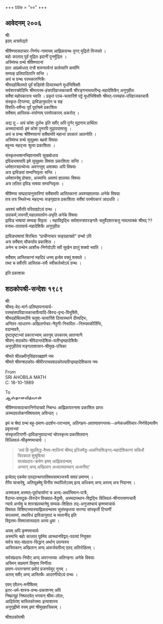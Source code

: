+++
title = "००"
+++

## आवेदनम् २००६
श्रीः  
इदम् अत्रावेद्यते

श्रीवैष्णवसदाचार-निर्णय-नामायम् आह्निकग्रन्थः पुनर् मुद्रितो विजयते ।  
बहोः कालात् पूर्वं मुद्रितः इदानीं पुनर्मुद्रितः ।  
अस्मिंश्च ग्रन्थे श्रीवैष्णवानां  
प्रातः आप्रबोधात् रात्रौ शयनपर्यन्तं कर्तव्यानि कर्माणि  
सम्यक् प्रतिपादितानि सन्ति ।  
अयं च ग्रन्थः परमकारुणिकैः  
श्रीमदहोबिलमठे पूर्वं षड्विंशे दिव्यास्थाने मूर्धाभिषिक्तैः  
सर्वशास्त्रवेदिभिः श्रीमत्परम-हंसपरिव्राजकाचार्यैः श्रीरङ्गनाथयतीन्द्र-महादेशिकैर् अनुगृहीतः  
सर्वेषां महोपकाराय भवति ।
प्रकृतं पञ्च-चत्वारिंशे पट्टे मूर्धाभिषिक्तैः श्रीमत्-परमहंस-परिव्राजकाचार्यैः संस्कृत-टिप्पण्या, द्राविडानुवादेन च सह  
विंशति-वर्षेभ्यः पूर्वं पूर्वाश्रमे प्रकाशितः  
सर्वेषाम् आस्तिक-वर्याणाम् परमोपकारम् अकरोत् ।

अद्य तु - अयं कोशः दुर्लभः इति सर्वैर् अपि पुर्नर् मुद्रणाय प्रार्थिताः  
अस्मदाचार्याः इमं कोशं पुनरपि मुद्रापयामासुः ।  
अयं च ग्रन्थः श्रीवैष्णवानां सर्वेषामपि महान्तं उपकारं आतनोति ।  
अस्मिंश्च ग्रन्थे सुसूक्ष्माः बहवो विषयाः  
बहुभ्यः महद्भ्यः श्रुत्वा प्रकाशिताः ।  

संस्कृतभाषानभिज्ञानामपि सुखबोधाय  
द्रविडभाषयापि इमे सुसूक्ष्माः विषयाः प्रकाशिताः सन्ति ।  
धर्मशास्त्रग्रन्थेभ्यः अवगन्तुम् अशक्याः अपि विषयाः  
अत्र द्राविड्यां सम्यग्विवृताः सन्ति ।  
धर्मशास्त्रेषु प्रोक्ताः, अस्माभिः अवश्यं ज्ञातव्याः विषयाः  
अत्र ललित द्रविड भाषया सम्यग्विवृताः ।

श्रीवैष्णव सम्प्रदायानुसारिणां सर्वेषामपि आस्तिकानां अवश्यज्ञातव्याः अनेके विषयाः  
तत्र तत्र स्थितेभ्यः महद्भ्यः सङ्गृह्यात्र प्रकाशिताः सर्वेषां परमोपकारं आदधति ।

अवश्यं सर्वैरपि परिग्राह्योऽयं ग्रन्थः ।  
उपाकर्म,जयन्ती,महालयतर्पण-प्रभृति अनेके  विषयाः  
द्राविड भाषायां सम्यक् विवृताः ।
महाविद्वद्भिः सर्वशास्त्रपारङ्गतैः चतुर्वेदशतक्रतु नावल्पाक्कं श्रीमद् ??वनाथ-तातयार्य-महादेशिकैः अनुगृहीतः  

द्राविडभाषायां विरचितः “प्राचीनाचार सङ्ग्रहाख्यो” ग्रन्थो ऽपि  
अत्र सर्वेषाम् सौकर्याय प्रकाशितः ।  
अनेन च ग्रन्थेन आशौच-निर्णयोऽपि सर्वे सुखेन ज्ञातुं शक्यो भवति ।


सर्वेषाम् आस्तिकानां महदिदं धनम् इत्येव वक्तुं शक्यते ।  
तथा च सर्वैरपि आस्तिक-वर्यैः स्वीकर्तव्योऽयं ग्रन्थः ।

इति प्रकाशकः

## शठकोपश्री-सन्देशः १९८९

श्रीः  
श्रीमद्-वेद-मार्ग-प्रतिष्ठापनाचार्य-  
परमहंसपरिव्राजकाचार्येत्यादि-बिरुद-वृन्द-विभूषितैः,  
श्रीमदहोबिलमठीये चतुश्-चत्वारिंशे दिव्यास्थाने दीव्यद्भिः,  
अनितर-साधारण-अखिलगोचर-नैपुणी-निरूपित--निरुपमकीर्तिभिः,  
वदान्यवरैः,  
दृष्टादृष्टाभ्यां प्रकाराभ्याम् अतनुम् उपकारम् आतन्वानैः  
श्रीवण्-शठकोप-श्रीवेदान्तदेशिक-यतीन्द्रमहादेशिकैः  
अनुगृहीतेयं मङ्गलाशासन-श्रीमुख-पत्रिका


श्रीमते श्रीलक्ष्मीनृसिंहपरब्रह्मणे नमः  
श्रीमते श्रीवण्शठकोप-श्रीवीरराघवशठकोपयतीन्द्रमहादेशिकाय नमः

From  
SRI AHOBILA MATH  
C: 16-10-1989

To  
ஆஸ்தானவித்வான்

श्रीवैष्णवसादाचारनिर्णयाख्यो निबन्धः आह्निकापरनामा प्रकाशितः प्राप्तः  
अस्मदवलोकनविषयताम् अविन्दत् ।

इमं च श्रेष्ठं ग्रन्थं बहु-प्रमाण-प्रदर्शन-पराभ्याम्, अतिगहन-अवश्यावगन्तव्य--अनेकधर्मविचार-निर्णयैदम्पर्येण प्रवृत्ताभ्यां  
संस्कृतटिप्पणी-द्राविडानुवादाभ्यां चोपस्कृत्य प्रकाशितवान्  
विल्लिवलं-श्रीकृष्णमाचार्यः ।

> ‘अयं हि सुप्रसिद्ध-वैभव-शालिनां श्रीमद् इञ्जिमैड्ड-अळगियशिङ्गर्-महादेशिकानां सन्निधौ  
चिरकालं शुश्रूषित्वा  
सत्संप्रदाय-क्रमेण इमम् आह्निकग्रन्थम्  
अन्यान् अप्य् अखिलान् अध्यात्मग्रन्थान् अध्यगीष्ट'

इत्येतद् एकमेव एतद्ग्रन्थगतविषयसामञ्जस्यै समग्रं प्रमाणम् ।  
तैरैव चाचारेषु, अतिसूक्ष्मेषु विनीय स्थापितोऽयम् इत्य् अधिकम् अप्य् अस्त्य् अत्र निदानम् ।

अस्माकम् अस्मत्-पूर्वाचार्याणां च अत्य्-अर्थाभिमान-पात्रैः,  
वैदान्त-वावदूक-विरुदेन विख्यात-वैदुष्यैः, अस्मदास्थान-विद्वद्भिः विलिवलं-श्रीनारायणाचार्यैः  
न्याये अन्येषु च शास्त्रप्रस्थानेषु सम्यक-शिक्षितः तद्-अनुजश्चायं कृष्णमाचार्यः  
विषयतः विशिष्टस्यास्याह्निकग्रन्थस्य सुसंस्कृतया सरण्या सांस्कृतीं टिप्पणीं  
सरलतमां, तथाविधं द्राविडानुवादं च व्यतानीद् इति  
विद्वत्तम-विश्वासास्पदता अस्य ध्रुवा ।

अयम् अपि कृष्णमाचार्यः  
अस्माभिः बहोः कालात् पूर्वमेव आस्थानविद्वत्-पदव्यां नियुक्तः  
सर्वत्र सत्-संप्रदाय-सिद्धान् अर्थान् उपन्यस्य  
आस्तिकान् अखिलान् अप्य् आवर्जयतीत्य् एतद् अतिरोहितम् ।

सर्वसंप्रदाय-निष्ठैर् अप्य् अवगन्तव्याः अतिगहनाः अनेके विषयाः  
अस्मिन् सप्रमाणं विमृश्य निर्णीताः  
प्रमाण-परतन्त्राणां प्रमोदं प्रजनयेयुर् नूनम् ।  
अतस् सर्वैर् अप्य् आस्तिकैः आदरणीयोऽयं ग्रन्थः ।  

एवम् एवैतन्-मनीषितम्  
इतर-धर्म-शास्त्र-ग्रन्थ-प्रकाशनम् अपि  
निष्प्रत्यूहं निष्पादयेत् भगवान् श्रीमा-लोलः,  
आद्रियेरंश् चास्तिकोत्तमाः इत्याशास्य  
अनुगृह्णीमो वयम् इमां श्रीमुखपत्रिकाम् ।

श्रीशठकोपश्रीः